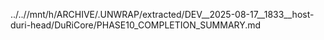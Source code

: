 ../..//mnt/h/ARCHIVE/.UNWRAP/extracted/DEV__2025-08-17__1833__host-duri-head/DuRiCore/PHASE10_COMPLETION_SUMMARY.md
